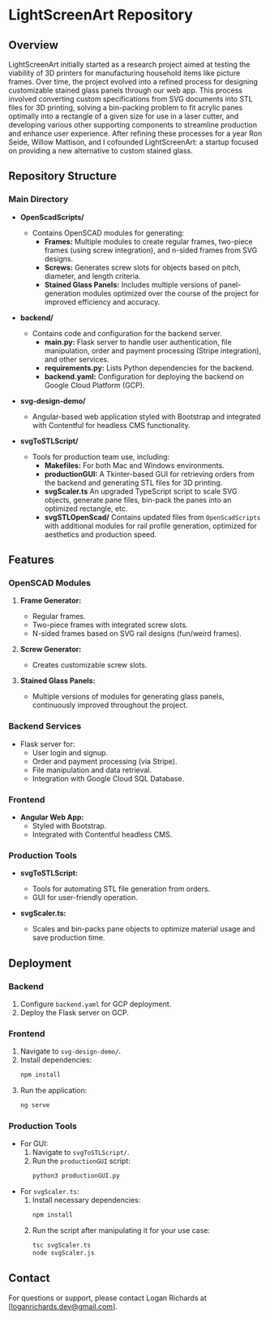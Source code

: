 
# LightScreenArt Repository

## Overview
LightScreenArt initially started as a research project aimed at testing the viability of 3D printers for manufacturing household items like picture frames. Over time, the project evolved into a refined process for designing customizable stained glass panels through our web app. This process involved converting custom specifications from SVG documents into STL files for 3D printing, solving a bin-packing problem to fit acrylic panes optimally into a rectangle of a given size for use in a laser cutter, and developing various other supporting components to streamline production and enhance user experience. After refining these processes for a year Ron Seide, Willow Mattison, and I cofounded LightScreenArt: a startup focused on providing a new alternative to custom stained glass.

## Repository Structure

### Main Directory
- **OpenScadScripts/**
  - Contains OpenSCAD modules for generating:
    - **Frames:** Multiple modules to create regular frames, two-piece frames (using screw integration), and n-sided frames from SVG designs.
    - **Screws:** Generates screw slots for objects based on pitch, diameter, and length criteria.
    - **Stained Glass Panels:** Includes multiple versions of panel-generation modules optimized over the course of the project for improved efficiency and accuracy.

- **backend/**
  - Contains code and configuration for the backend server.
    - **main.py:** Flask server to handle user authentication, file manipulation, order and payment processing (Stripe integration), and other services.
    - **requirements.py:** Lists Python dependencies for the backend.
    - **backend.yaml:** Configuration for deploying the backend on Google Cloud Platform (GCP).

- **svg-design-demo/**
  - Angular-based web application styled with Bootstrap and integrated with Contentful for headless CMS functionality.

- **svgToSTLScript/**
  - Tools for production team use, including:
    - **Makefiles:** For both Mac and Windows environments.
    - **productionGUI:** A Tkinter-based GUI for retrieving orders from the backend and generating STL files for 3D printing.
	- **svgScaler.ts** An upgraded TypeScript script to scale SVG objects, generate pane files, bin-pack the panes into an optimized rectangle, etc.
	- **svgSTLOpenScad/** Contains updated files from `OpenScadScripts` with additional modules for rail profile generation, optimized for aesthetics and production speed.

## Features

### OpenSCAD Modules
1. **Frame Generator:**
   - Regular frames.
   - Two-piece frames with integrated screw slots.
   - N-sided frames based on SVG rail designs (fun/weird frames).

2. **Screw Generator:**
   - Creates customizable screw slots.

3. **Stained Glass Panels:**
   - Multiple versions of modules for generating glass panels, continuously improved throughout the project.

### Backend Services
- Flask server for:
  - User login and signup.
  - Order and payment processing (via Stripe).
  - File manipulation and data retrieval.
  - Integration with Google Cloud SQL Database.

### Frontend
- **Angular Web App:**
  - Styled with Bootstrap.
  - Integrated with Contentful headless CMS.

### Production Tools
- **svgToSTLScript:**
  - Tools for automating STL file generation from orders.
  - GUI for user-friendly operation.

- **svgScaler.ts:**
  - Scales and bin-packs pane objects to optimize material usage and save production time.

## Deployment

### Backend
1. Configure `backend.yaml` for GCP deployment.
2. Deploy the Flask server on GCP.

### Frontend
1. Navigate to `svg-design-demo/`.
2. Install dependencies:
   ```bash
   npm install
   ```
3. Run the application:
   ```bash
   ng serve
   ```

### Production Tools
- For GUI:
  1. Navigate to `svgToSTLScript/`.
  2. Run the `productionGUI` script:
     ```bash
     python3 productionGUI.py
     ```
- For `svgScaler.ts`:
  1. Install necessary dependencies:
     ```bash
     npm install
     ```
  2. Run the script after manipulating it for your use case:
     ```bash
     tsc svgScaler.ts
     node svgScaler.js
     ```

## Contact
For questions or support, please contact Logan Richards at [loganrichards.dev@gmail.com].
